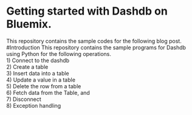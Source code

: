 # Getting started with Dashdb on Bluemix.
This repository contains the sample codes for the following blog post.
#Introduction
This repository contains the sample programs for Dashdb using Python for the following operations. 
</br>1) Connect to the dashdb </br> 
2) Create a table </br>
3) Insert data into a table </br>
4) Update a value in a table </br>
5) Delete the row from a table </br>
6) Fetch data from the Table, and  </br> 
7) Disconnect </br>
8) Exception handling

